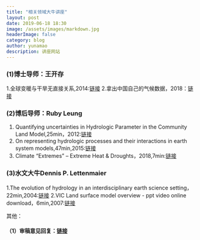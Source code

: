```yaml
---
title: "相关领域大牛讲座"
layout: post
date: 2019-06-18 18:30
image: /assets/images/markdown.jpg
headerImage: false
category: blog
author: yunamao
description: 讲座网站
---
```

### (1)博士导师：王开存

1.全球变暖与干旱无直接关系,2014:[链接](http://blog.sciencenet.cn/blog-1208826-800311.html)
2.拿出中国自己的气候数据，2018：[链接](http://edu.sina.com.cn/l/2018-03-28/doc-ifysqfnh7705613.shtml)


### (2)博后导师：Ruby Leung

1. Quantifying uncertainties in Hydrologic Parameter in the Community Land Model,25min，2012:[链接](https://www.pathlms.com/siam/courses/2716/sections/3522/video_presentations/28942)
2. On representing hydrologic processes and their interactions in earth system models,47min,2015:[链接](https://www.youtube.com/watch?v=KxksJsigJC4) 
3. Climate “Extremes” – Extreme Heat & Droughts，2018,7min:[链接](https://www.youtube.com/watch?v=qcW0ch7eeo0)

### (3)水文大牛Dennis P. Lettenmaier

1.The evolution of hydrology in an interdisciplinary earth science setting，22min,2004:[链接](https://slideplayer.com/slide/8821151/)
2.VIC Land surface model overview - ppt video online download，6min,2007:[链接](https://slideplayer.com/slide/8442268/)

其他：
#### （1）审稿意见回复：[链接](http://blog.sciencenet.cn/blog-71964-1080579.html)

